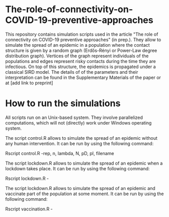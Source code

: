# The-role-of-connectivity-on-COVID-19-preventive-approaches

This repository contains simulation scripts used in the article "The role of connectivity on COVID-19 preventive approaches" (in prep.). 
They allow to simulate the spread of an epidemic in a population where the contact structure is given by a random graph (Erdős-Rényi or Power-Law degree distribution graph). Vertices of the graph represent individuals of the populations and edges represent risky contacts during the time they are infectious. On top of this structure, the epidemics is propagated under a classical SIRD model. The details of of the parameters and their interpretation can be found in the Supplementary Materials of the paper or at [add link to preprint]


# How to run the simulations
All scripts run on an Unix-based system. They involve parallelized computations, which will not (directly) work under Windows operating system.

The script control.R allows to simulate the spread of an epidemic without any human intervention. It can be run by using the following command: 

Rscript control.R -rep, n, lambda, N, pD, pI, filename  

The script lockdown.R allows to simulate the spread of an epidemic when a lockdown takes place. It can be run by using the following command:

Rscript lockdown.R -

The script lockdown.R allows to simulate the spread of an epidemic and vaccinate part of the population at some moment. It can be run by using the following command:

Rscript vaccination.R -
